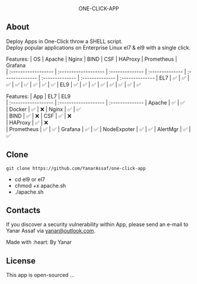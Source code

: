 <p align="center">ONE-CLICK-APP</p>


## About

Deploy Apps in One-Click throw a SHELL script. <br/>
Deploy popular applications on Enterprise Linux el7 & el9 with a single click.

Features:
| OS              | Apache           | Nginx    | BIND   | CSF   | HAProxy   | Prometheus  | Grafana                 
| :------------------ | :------------------- | :-------------- | :--------------  | :--------------  | :--------------  | :--------------  | :-------------- 
| EL7        | :white_check_mark:       | :white_check_mark: | :white_check_mark: | :white_check_mark: | :white_check_mark: | :white_check_mark: | :white_check_mark: | :white_check_mark:
| EL9        | :white_check_mark:       | :white_check_mark: | :white_check_mark: | :white_check_mark: | :white_check_mark: | :white_check_mark: | :white_check_mark: | :white_check_mark:

Features:
| App              | EL7           | EL9                   
| :------------------ | :------------------- | :-------------- 
| Apache        | :white_check_mark:       | :white_check_mark:  
| Docker        | :white_check_mark:       | :x: 
| Nginx        | :white_check_mark:       | :white_check_mark:  
| BIND        | :white_check_mark:       | :x: 
| CSF        | :white_check_mark:       | :x:  
| HAProxy        | :white_check_mark:       | :x:   
|  Prometheus | :white_check_mark:       | :white_check_mark: 
|  Grafana | :white_check_mark:       | :white_check_mark: 
|  NodeExpoter | :white_check_mark:       | :white_check_mark: 
|  AlertMgr | :white_check_mark:       | :white_check_mark: 



## Clone
```
git clone https://github.com/YanarAssaf/one-click-app
```
- cd el9 or el7
- chmod +x apache.sh
- ./apache.sh


## Contacts

If you discover a security vulnerability within App, please send an e-mail to Yanar Assaf via [yanar@outlook.com](mailto:yanar@outlook.com).
<p class="love">Made with :heart: By Yanar</p>

## License

This app is open-sourced ...
